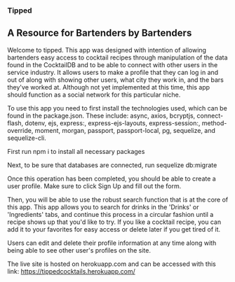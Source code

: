 ### Tipped

## A Resource for Bartenders by Bartenders

Welcome to tipped. This app was designed with intention of allowing bartenders easy access to cocktail recipes through manipulation of the data found in the CocktailDB and to be able to connect with other users in the service industry. It allows users to make a profile that they can log in and out of along with showing other users, what city they work in, and the bars they've worked at. Although not yet implemented at this time, this app should function as a social network for this particular niche. 

To use this app you need to first install the technologies used, which can be found in the package.json. These include:
    async,
    axios,
    bcryptjs,
    connect-flash,
    dotenv,
    ejs,
    express:,
    express-ejs-layouts,
    express-session:,
    method-override,
    moment,
    morgan,
    passport,
    passport-local,
    pg,
    sequelize,
    and sequelize-cli.
    
First run npm i to install all necessary packages

Next, to be sure that databases are connected, run 
sequelize db:migrate
    
Once this operation has been completed, you should be able to create a user profile. Make sure to click Sign Up and fill out the form.

Then, you will be able to use the robust search function that is at the core of this app. This app allows you to search for drinks in the 'Drinks' or 'Ingredients' tabs, and continue this process in a circular fashion until a recipe shows up that you'd like to try. If you like a cocktail recipe, you can add it to your favorites for easy access or delete later if you get tired of it.

Users can edit and delete their profile information at any time along with being able to see other user's profiles on the site.

The live site is hosted on herokuapp.com and can be accessed with this link:
https://tippedcocktails.herokuapp.com/
